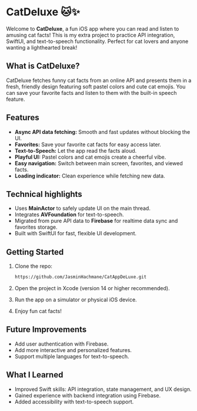 # CatDeluxe 🐱✨

Welcome to **CatDeluxe**, a fun iOS app where you can read and listen to amusing cat facts! This is my extra project to practice API integration, SwiftUI, and text-to-speech functionality. Perfect for cat lovers and anyone wanting a lighthearted break!



## What is CatDeluxe?

CatDeluxe fetches funny cat facts from an online API and presents them in a fresh, friendly design featuring soft pastel colors and cute cat emojis. You can save your favorite facts and listen to them with the built-in speech feature.



## Features

- **Async API data fetching:** Smooth and fast updates without blocking the UI.
- **Favorites:** Save your favorite cat facts for easy access later.
- **Text-to-Speech:** Let the app read the facts aloud.
- **Playful UI:** Pastel colors and cat emojis create a cheerful vibe.
- **Easy navigation:** Switch between main screen, favorites, and viewed facts.
- **Loading indicator:** Clean experience while fetching new data.


## Technical highlights

- Uses **MainActor** to safely update UI on the main thread.
- Integrates **AVFoundation** for text-to-speech.
- Migrated from pure API data to **Firebase** for realtime data sync and favorites storage.
- Built with SwiftUI for fast, flexible UI development.



## Getting Started

1. Clone the repo:

   ```bash
   https://github.com/JasminHachmane/CatAppDeLuxe.git
2. Open the project in Xcode (version 14 or higher recommended).
3. Run the app on a simulator or physical iOS device.
4. Enjoy fun cat facts!

## Future Improvements

- Add user authentication with Firebase.  
- Add more interactive and personalized features.  
- Support multiple languages for text-to-speech.

## What I Learned

- Improved Swift skills: API integration, state management, and UX design.  
- Gained experience with backend integration using Firebase.  
- Added accessibility with text-to-speech support.
   
